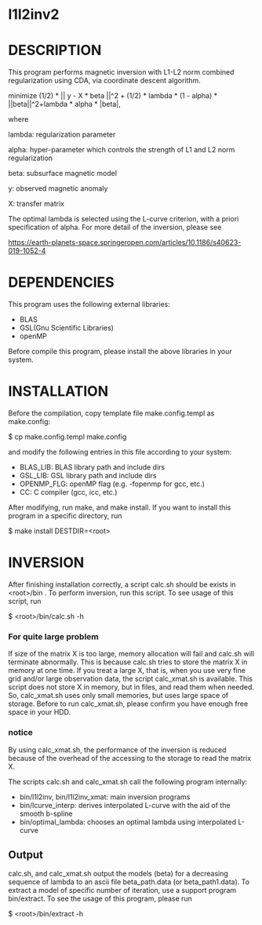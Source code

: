 # l1l2inv2

# DESCRIPTION
This program performs magnetic inversion with L1-L2 norm combined regularization using CDA,
via coordinate descent algorithm.

minimize (1/2) * || y - X * beta ||^2 + (1/2) * lambda * (1 - alpha) * ||beta||^2+lambda * alpha * |beta|,

where

lambda: regularization parameter

alpha: hyper-parameter which controls the strength of L1 and L2 norm regularization

beta: subsurface magnetic model

y: observed magnetic anomaly

X: transfer matrix

The optimal lambda is selected using the L-curve criterion, with a priori specification of alpha.
For more detail of the inversion, please see

https://earth-planets-space.springeropen.com/articles/10.1186/s40623-019-1052-4

# DEPENDENCIES
This program uses the following external libraries:
 * BLAS
 * GSL(Gnu Scientific Libraries)
 * openMP

Before compile this program, please install the above libraries in your system.

# INSTALLATION
Before the compilation, copy template file make.config.templ as make.config:

$ cp make.config.templ make.config

and modify the following entries in this file according to your system:

 * BLAS_LIB: BLAS library path and include dirs
 * GSL_LIB:  GSL library path and include dirs
 * OPENMP_FLG: openMP flag (e.g. -fopenmp for gcc, etc.)
 * CC: C compiler (gcc, icc, etc.)

After modifying, run make, and make install.
If you want to install this program in a specific directory, run

$ make install DESTDIR=\<root\>


# INVERSION

After finishing installation correctly, a script calc.sh should be exists in \<root\>/bin .
To perform inversion, run this script.
To see usage of this script, run

$ \<root\>/bin/calc.sh -h

### For quite large problem

If size of the matrix X is too large, memory allocation will fail and calc.sh will terminate abnormally.
This is because calc.sh tries to store the matrix X in memory at one time.
If you treat a large X, that is, when you use very fine grid and/or large observation data,
the script calc_xmat.sh is available.
This script does not store X in memory, but in files, and read them when needed.
So, calc_xmat.sh uses only small memories, but uses large space of storage.
Before to run calc_xmat.sh, please confirm you have enough free space in your HDD.

### notice
By using calc_xmat.sh, the performance of the inversion is reduced
because of the overhead of the accessing to the storage to read the matrix X.

The scripts calc.sh and calc_xmat.sh call the following program internally:

 * bin/l1l2inv, bin/l1l2inv_xmat: main inversion programs
 * bin/lcurve_interp: derives interpolated L-curve with the aid of the smooth b-spline
 * bin/optimal_lambda: chooses an optimal lambda using interpolated L-curve

## Output

calc.sh, and calc_xmat.sh output the models (beta) for a decreasing sequence of lambda
to an ascii file beta_path.data (or beta_path1.data).
To extract a model of specific number of iteration, use a support program bin/extract.
To see the usage of this program, please run

$ \<root\>/bin/extract -h
